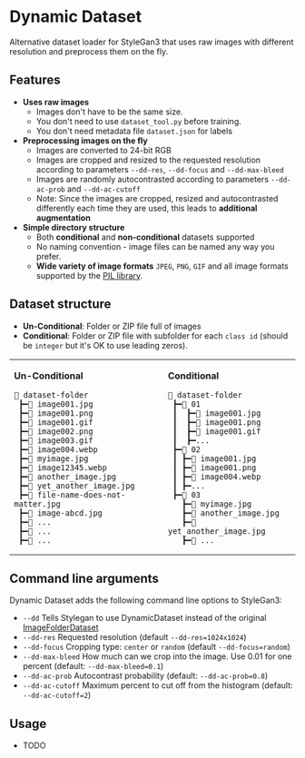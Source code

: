 # Dynamic Dataset

Alternative dataset loader for StyleGan3 that uses raw images with different resolution and preprocess them on the fly.

## Features
- **Uses raw images**
  - Images don't have to be the same size.
  - You don't need to use `dataset_tool.py` before training.
  - You don't need metadata file `dataset.json` for labels
- **Preprocessing images on the fly**
  - Images are converted to 24-bit RGB
  - Images are cropped and resized to the requested resolution according to parameters `--dd-res`, `--dd-focus` and `--dd-max-bleed`
  - Images are randomly autocontrasted according to parameters `--dd-ac-prob` and `--dd-ac-cutoff`
  - Note: Since the images are cropped, resized and autocontrasted differently each time they are used, this leads to **additional augmentation**
- **Simple directory structure**
  - Both **conditional** and **non-conditional** datasets supported
  - No naming convention - image files can be named any way you prefer.
  - **Wide variety of image formats** `JPEG`, `PNG`, `GIF` and all image formats supported by the
  <a href="https://pillow.readthedocs.io/en/stable/handbook/image-file-formats.html">PIL library</a>.

## Dataset structure

* **Un-Conditional**: Folder or ZIP file full of images
* **Conditional**: Folder or ZIP file with subfolder for each `class id` (should be `integer` but it's OK to use leading zeros).

<table>
<td>

**Un-Conditional**

```
📂 dataset-folder
 ┣━🧾 image001.jpg
 ┣━🧾 image001.png
 ┣━🧾 image001.gif
 ┣━🧾 image002.png
 ┣━🧾 image003.gif
 ┣━🧾 image004.webp
 ┣━🧾 myimage.jpg
 ┣━🧾 image12345.webp
 ┣━🧾 another_image.jpg
 ┣━🧾 yet_another_image.jpg
 ┣━🧾 file-name-does-not-matter.jpg
 ┣━🧾 image-abcd.jpg
 ┣━🧾 ...
 ┣━🧾 ...
 ┣━🧾 ...
```


</td>
<td>

**Conditional**

```
📂 dataset-folder
 ┣━📂 01
 ┃  ┣━🧾 image001.jpg
 ┃  ┣━🧾 image001.png
 ┃  ┣━🧾 image001.gif
 ┃  ┣━...
 ┣━📂 02
 ┃ ┣━🧾 image001.jpg
 ┃ ┣━🧾 image001.png
 ┃ ┣━🧾 image004.webp
 ┃ ┣━...
 ┣━📂 03
   ┣━🧾 myimage.jpg
   ┣━🧾 another_image.jpg
   ┣━🧾 yet_another_image.jpg
   ┣━🧾 ...
```

</td>
</table>

## Command line arguments

Dynamic Dataset adds the following command line options to StyleGan3:
* `--dd` Tells Stylegan to use DynamicDataset instead of the original [ImageFolderDataset](https://github.com/vsemecky/stylegan3/blob/a5d04260b4037c0d2e3c3cb5ab43ce5b84de65d7/training/dataset.py#L164)
* `--dd-res`         Requested resolution (default `--dd-res=1024x1024`)
* `--dd-focus`       Cropping type: `center` or `random` (default `--dd-focus=random`)
* `--dd-max-bleed`   How much can we crop into the image. Use 0.01 for one percent (default: `--dd-max-bleed=0.1`)
* `--dd-ac-prob`     Autocontrast probability (default: `--dd-ac-prob=0.8`)
* `--dd-ac-cutoff`   Maximum percent to cut off from the histogram (default: `--dd-ac-cutoff=2`)


## Usage

- TODO
